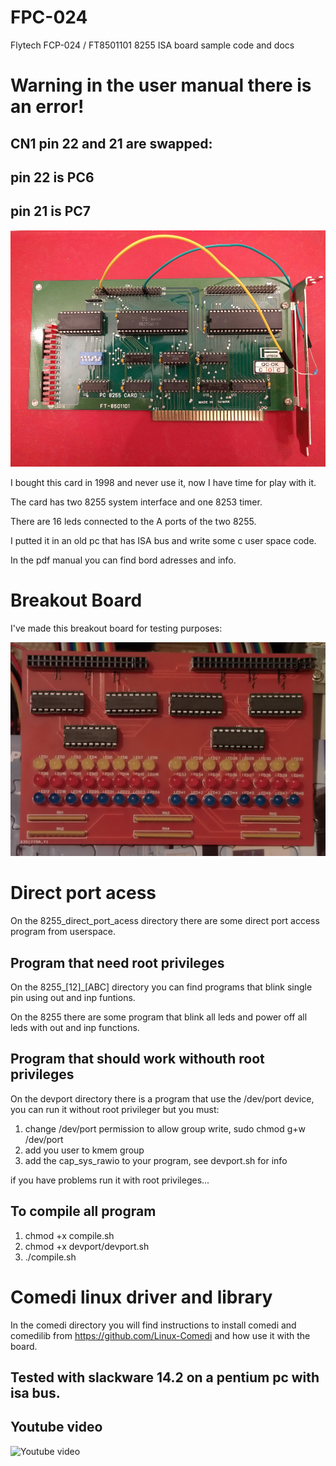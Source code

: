 # FPC-024
Flytech FCP-024 / FT8501101 8255 ISA board sample code and docs

# Warning in the user manual there is an error!

## CN1 pin 22 and 21 are swapped:

## pin 22 is PC6

## pin 21 is PC7

![FCP-024 photo ](/fpc-024.jpg)

I bought this card in 1998 and never use it, now I have time for play with it.

The card has two 8255 system interface and one 8253 timer.

There are 16 leds connected to the A ports of the two 8255.

I putted it in an old pc that has ISA bus and write some c user space code.

In the pdf manual you can find bord adresses and info.

# Breakout Board

I've made this breakout board for testing purposes:

![FCP-024 breakout photo ](https://raw.githubusercontent.com/bigjohnson/FPC-024/main/8255BreakoutBoard/FPC-024_breakout.JPG)

# Direct port acess

On the 8255_direct_port_acess directory there are some direct port access program from userspace.

## Program that need root privileges

On the 8255_[12]_[ABC] directory you can find programs that blink single pin using out and inp funtions.

On the 8255 there are some program that blink all leds and power off all leds with out and inp functions.

## Program that should work withouth root privileges

On the devport directory there is a program that use the /dev/port device, you can run it without root privileger but you must:

1. change /dev/port permission to allow group write, sudo chmod g+w /dev/port
2. add you user to kmem group
3. add the cap_sys_rawio to your program, see devport.sh for info

if you have problems run it with root privileges...

## To compile all program

1. chmod +x compile.sh
2. chmod +x devport/devport.sh 
3. ./compile.sh

# Comedi linux driver and library

In the comedi directory you will find instructions to install comedi and comedilib from https://github.com/Linux-Comedi and how use it with the board. 

## Tested with slackware 14.2 on a pentium pc with isa bus.

## Youtube video

![Youtube video]([https://www.youtube.com/watch?v=1Ho0DNg8n3U](https://i3.ytimg.com/vi/1Ho0DNg8n3U/maxresdefault.jpg)https://i3.ytimg.com/vi/1Ho0DNg8n3U/maxresdefault.jpg)

